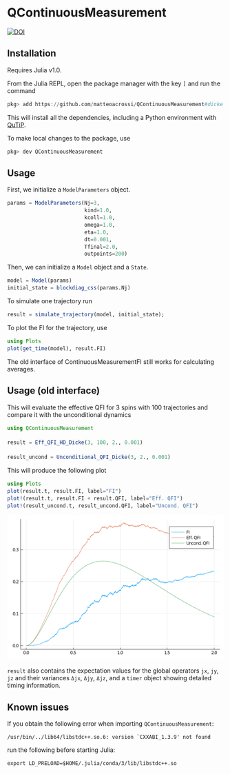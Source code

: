 # QContinuousMeasurement

[![DOI](https://zenodo.org/badge/255846594.svg)](https://zenodo.org/badge/latestdoi/255846594)

## Installation

Requires Julia v1.0.

From the Julia REPL, open the package manager with the key `]` and run the command

```julia
pkg> add https://github.com/matteoacrossi/QContinuousMeasurement#dicke
```

This will install all the dependencies, including a Python environment with [QuTiP](http://www.qutip.org).

To make local changes to the package, use

```julia
pkg> dev QContinuousMeasurement
```

## Usage

First, we initialize a `ModelParameters` object.

```julia
params = ModelParameters(Nj=3,
                         kind=1.0,
                         kcoll=1.0,
                         omega=1.0,
                         eta=1.0,
                         dt=0.001,
                         Tfinal=2.0,
                         outpoints=200)
```

Then, we can initialize a `Model` object and a `State`.

```julia
model = Model(params)
initial_state = blockdiag_css(params.Nj)
```

To simulate one trajectory run

```julia
result = simulate_trajectory(model, initial_state);
```

To plot the FI for the trajectory, use

```julia
using Plots
plot(get_time(model), result.FI)
```

The old interface of ContinuousMeasurementFI still works for calculating averages.

## Usage (old interface)

This will evaluate the effective QFI for 3 spins with 100 trajectories and compare it with the unconditional dynamics

```julia
using QContinuousMeasurement

result = Eff_QFI_HD_Dicke(3, 100, 2., 0.001)

result_uncond = Unconditional_QFI_Dicke(3, 2., 0.001)
```

This will produce the following plot
```julia
using Plots
plot(result.t, result.FI, label="FI")
plot!(result.t, result.FI + result.QFI, label="Eff. QFI")
plot!(result_uncond.t, result_uncond.QFI, label="Uncond. QFI")
```

![](readme.png)


`result` also contains the expectation values for the global operators `jx`, `jy`, `jz` and their variances `Δjx`, `Δjy`, `Δjz`,
and a `timer` object showing detailed timing information.

## Known issues
If you obtain the following error when importing `QContinuousMeasurement`:

    /usr/bin/../lib64/libstdc++.so.6: version `CXXABI_1.3.9' not found

run the following before starting Julia:

    export LD_PRELOAD=$HOME/.julia/conda/3/lib/libstdc++.so
